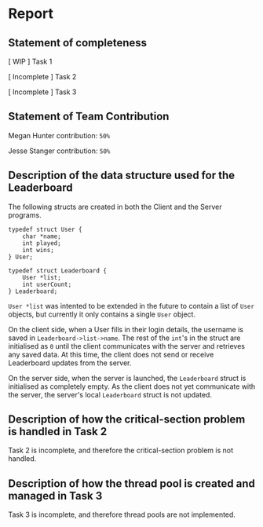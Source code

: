 # Report
## Statement of completeness
[ WIP ] Task 1

[ Incomplete ] Task 2

[ Incomplete ] Task 3

## Statement of Team Contribution
Megan Hunter contribution: ```50%```

Jesse Stanger contribution: ```50%```

## Description of the data structure used for the Leaderboard
The following structs are created in both the Client and the Server programs. 

```
typedef struct User {
    char *name;
    int played;
    int wins;
} User;

typedef struct Leaderboard {
    User *list;
    int userCount;
} Leaderboard;
```

```User *list``` was intented to be extended in the future to contain a list of ```User``` objects, but currently it only contains a single ```User``` object. 

On the client side, when a User fills in their login details, the username is saved in ```Leaderboard->list->name```. The rest of the ```int```'s in the struct are initialised as ```0``` until the client communicates with the server and retrieves any saved data. At this time, the client does not send or receive Leaderboard updates from the server.

On the server side, when the server is launched, the ```Leaderboard``` struct is initialised as completely empty. As the client does not yet communicate with the server, the server's local ```Leaderboard``` struct is not updated.

## Description of how the critical-section problem is handled in Task 2
Task 2 is incomplete, and therefore the critical-section problem is not handled.

## Description of how the thread pool is created and managed in Task 3
Task 3 is incomplete, and therefore thread pools are not implemented.